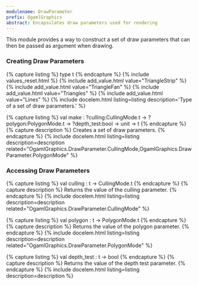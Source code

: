 ```yaml
---
modulename: DrawParameter
prefix: OgamlGraphics
abstract: Encapsulates draw parameters used for rendering
---
```


This module provides a way to construct a set of draw parameters that can then
be passed as argument when drawing.

### Creating Draw Parameters

{% capture listing %}
type t
{% endcapture %}
{% include values_reset.html %}
{% include add_value.html value="TriangleStrip" %}
{% include add_value.html value="TriangleFan" %}
{% include add_value.html value="Triangles" %}
{% include add_value.html value="Lines" %}
{% include docelem.html listing=listing description='Type of a set of draw parameters.' %}

{% capture listing %}
val make : ?culling:CullingMode.t ->
           ?polygon:PolygonMode.t ->
           ?depth_test:bool ->
           unit -> t
{% endcapture %}
{% capture description %}
Creates a set of draw parameters.
{% endcapture %}
{% include docelem.html listing=listing description=description related="OgamlGraphics.DrawParameter.CullingMode,OgamlGraphics.DrawParameter.PolygonMode" %}

### Accessing Draw Parameters

{% capture listing %}
val culling : t -> CullingMode.t
{% endcapture %}
{% capture description %}
Returns the value of the culling parameter.
{% endcapture %}
{% include docelem.html listing=listing description=description related="OgamlGraphics.DrawParameter.CullingMode" %}

{% capture listing %}
val polygon : t -> PolygonMode.t
{% endcapture %}
{% capture description %}
Returns the value of the polygon parameter.
{% endcapture %}
{% include docelem.html listing=listing description=description related="OgamlGraphics.DrawParameter.PolygonMode" %}

{% capture listing %}
val depth_test : t -> bool
{% endcapture %}
{% capture description %}
Returns the value of the depth test parameter.
{% endcapture %}
{% include docelem.html listing=listing description=description %}
